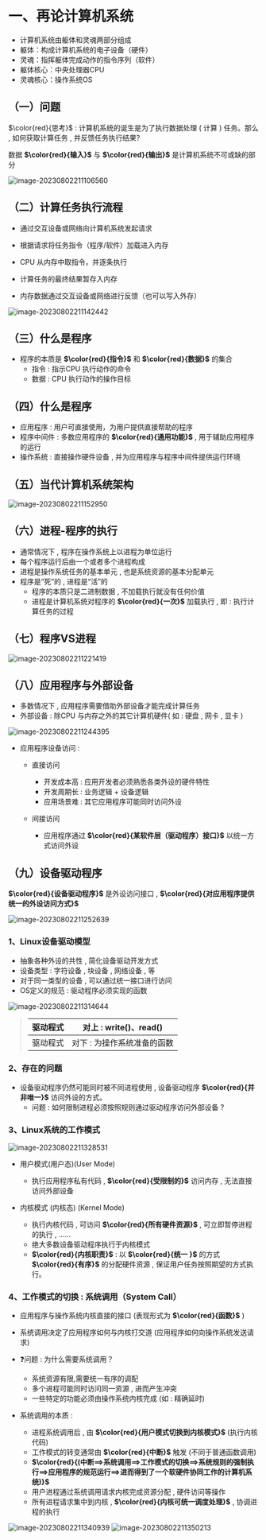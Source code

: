 # 一、再论计算机系统

* 计算机系统由躯体和灵魂两部分组成
* 躯体：构成计算机系统的电子设备（硬件）
* 灵魂：指挥躯体完成动作的指令序列（软件）
* 躯体核心：中央处理器CPU
* 灵魂核心：操作系统OS

## 	（一）问题

$\color{red}{思考}$ : 计算机系统的诞生是为了执行数据处理 ( 计算 ) 任务。那么 , 如何获取计算任务 , 并反馈任务执行结果?

数据  **$\color{red}{输入}$** 与  **$\color{red}{输出}$** 是计算机系统不可或缺的部分

<img src="./assets/image-20230802211106560.png" alt="image-20230802211106560" /> 

## （二）计算任务执行流程

* 通过交互设备或网络向计算机系统发起请求

* 根据请求将任务指令（程序/软件）加载进入内存

* CPU 从内存中取指令，并逐条执行

* 计算任务的最终结果暂存入内存

* 内存数据通过交互设备或网络进行反馈（也可以写入外存）

<img src="./assets/image-20230802211142442.png" alt="image-20230802211142442" /> 

## （三）什么是程序

* 程序的本质是 **$\color{red}{指令}$** 和 **$\color{red}{数据}$** 的集合
   * 指令 : 指示CPU 执行动作的命令
   * 数据 : CPU 执行动作的操作目标

## （四）什么是程序

* 应用程序 : 用户可直接使用，为用户提供直接帮助的程序
* 程序中间件 : 多数应用程序的 **$\color{red}{通用功能}$**  , 用于辅助应用程序的运行
* 操作系统 : 直接操作硬件设备 , 并为应用程序与程序中间件提供运行环境

## （五）当代计算机系统架构

<img src="./assets/image-20230802211152950.png" alt="image-20230802211152950" /> 

## （六）进程-程序的执行

* 通常情况下 , 程序在操作系统上以进程为单位运行
* 每个程序运行后由一个或者多个进程构成
* 进程是操作系统任务的基本单元 , 也是系统资源的基本分配单元
* 程序是“死”的 , 进程是“活”的
    * 程序的本质只是二进制数据 , 不加载执行就没有任何价值
    * 进程是计算机系统对程序的 **$\color{red}{一次}$** 加载执行 , 即 : 执行计算任务的过程

## （七）程序VS进程

<img src="./assets/image-20230802211221419.png" alt="image-20230802211221419" /> 

## （八）应用程序与外部设备

 * 多数情况下 , 应用程序需要借助外部设备才能完成计算任务
 * 外部设备 : 除CPU 与内存之外的其它计算机硬件( 如 : 硬盘 , 网卡 , 显卡 )

<img src="./assets/image-20230802211244395.png" alt="image-20230802211244395" /> 

 * 应用程序设备访问 : 

   * 直接访问
     * 开发成本高 : 应用开发者必须熟悉各类外设的硬件特性
     * 开发周期长 : 业务逻辑 + 设备逻辑
     * 应用场景难 : 其它应用程序可能同时访问外设

   * 间接访问
     * 应用程序通过 **$\color{red}{某软件层（驱动程序）接口}$** 以统一方式访问外设

## （九）设备驱动程序

**$\color{red}{设备驱动程序}$** 是外设访问接口 , **$\color{red}{对应用程序提供统一的外设访问方式}$** 

<img src="./assets/image-20230802211252639.png" alt="image-20230802211252639" /> 

### 1、Linux设备驱动模型

* 抽象各种外设的共性 , 简化设备驱动开发方式
* 设备类型 : 字符设备 , 块设备 , 网络设备 , 等
* 对于同一类型的设备 , 可以通过统一接口进行访问
* OS定义的规范 : 驱动程序必须实现的函数

<img src="./assets/image-20230802211314644.png" alt="image-20230802211314644" /> 

>
> | 驱动程式 |   对上 : write()、read()    |
> | :------: | :-------------------------: |
> | 驱动程式 | 对下 : 为操作系统准备的函数 |
>

### 2、存在的问题

* 设备驱动程序仍然可能同时被不同进程使用 , 设备驱动程序 **$\color{red}{并非唯一}$** 访问外设的方式。
	 * 问题 : 如何限制进程必须按照规则通过驱动程序访问外部设备 ?

### 3、Linux系统的工作模式

<img src="./assets/image-20230802211328531.png" alt="image-20230802211328531" /> 

 * 用户模式(用户态)(User Mode)
    * 执行应用程序私有代码 , **$\color{red}{受限制的}$** 访问内存 , 无法直接访问外部设备

* 内核模式 (内核态) (Kernel Mode)
    * 执行内核代码 , 可访问 **$\color{red}{所有硬件资源}$** , 可立即暂停进程的执行 , ……
    * 绝大多数设备驱动程序执行于内核模式
    * **$\color{red}{内核职责}$** : 以 **$\color{red}{统一 }$** 的方式 **$\color{red}{有序}$** 的分配硬件资源 , 保证用户任务按照期望的方式执行。

### 4、工作模式的切换 : 系统调用（System Call）

* 应用程序与操作系统内核直接的接口 (表现形式为 **$\color{red}{函数}$** )
* 系统调用决定了应用程序如何与内核打交道 (应用程序如何向操作系统发送请求)
* ❓问题 : 为什么需要系统调用？
    * 系统资源有限,需要统一有序的调配
    * 多个进程可能同时访问同一资源 , 进而产生冲突
    * 一些特定的功能必须由操作系统内核完成 (如 : 精确延时)

* 系统调用的本质 : 
    * 进程系统调用后 , 由 **$\color{red}{用户模式切换到内核模式}$** (执行内核代码)
    * 工作模式的转变通常由 **$\color{red}{中断}$** 触发 (不同于普通函数调用)
    * **$\color{red}{(中断==>系统调用==>工作模式的切换==>系统规则的强制执行==>应用程序的规范运行==>进而得到了一个软硬件协同工作的计算机系统)}$**
    * 用户进程通过系统调用请求内核完成资源分配 , 硬件访问等操作
    * 所有进程请求集中到内核 , **$\color{red}{内核可统一调度处理}$** , 协调进程的执行

<img src="./assets/image-20230802211340939.png" alt="image-20230802211340939" /> 
 
<img src="./assets/image-20230802211350213.png" alt="image-20230802211350213" /> 
